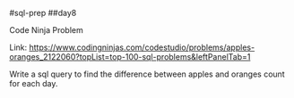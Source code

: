 #sql-prep
##day8

Code Ninja Problem

Link:
https://www.codingninjas.com/codestudio/problems/apples-oranges_2122060?topList=top-100-sql-problems&leftPanelTab=1

Write a sql query to find the difference between apples and oranges count for each day.
